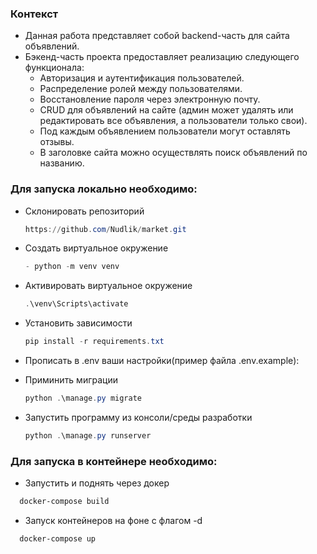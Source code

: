 ### Контекст

- Данная работа представляет собой backend-часть для сайта объявлений.
- Бэкенд-часть проекта предоставляет реализацию следующего функционала:
    - Авторизация и аутентификация пользователей.
    - Распределение ролей между пользователями.
    - Восстановление пароля через электронную почту.
    - CRUD для объявлений на сайте (админ может удалять или редактировать все объявления, а пользователи только свои).
    - Под каждым объявлением пользователи могут оставлять отзывы.
    - В заголовке сайта можно осуществлять поиск объявлений по названию.

### Для запуска локально необходимо:

- Склонировать репозиторий
  ``` PowerShell
  https://github.com/Nudlik/market.git
  ```

- Cоздать виртуальное окружение
  ``` PowerShell
  - python -m venv venv
  ```

- Активировать виртуальное окружение
  ``` PowerShell
  .\venv\Scripts\activate
  ```

- Установить зависимости
  ``` PowerShell
  pip install -r requirements.txt
  ```

- Прописать в .env ваши настройки(пример файла .env.example):

- Приминить миграции
  ``` PowerShell
  python .\manage.py migrate
  ```

- Запустить программу из консоли/среды разработки
  ``` PowerShell
  python .\manage.py runserver
  ```

### Для запуска в контейнере необходимо:

- Запустить и поднять через докер
``` PowerShell
  docker-compose build
```

- Запуск контейнеров на фоне с флагом -d
``` PowerShell
  docker-compose up 
```